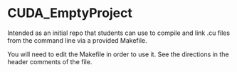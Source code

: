 # CUDA_EmptyProject
Intended as an initial repo that students can use to compile and link .cu files from the command line via a provided Makefile.

You will need to edit the Makefile in order to use it.  See the directions in the header
comments of the file.
